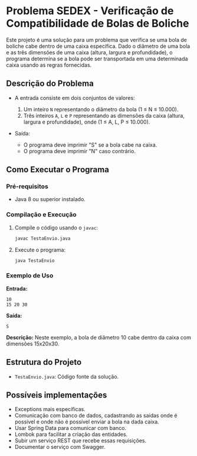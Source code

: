 
# Problema SEDEX - Verificação de Compatibilidade de Bolas de Boliche

Este projeto é uma solução para um problema que verifica se uma bola de boliche cabe dentro de uma caixa específica. Dado o diâmetro de uma bola e as três dimensões de uma caixa (altura, largura e profundidade), o programa determina se a bola pode ser transportada em uma determinada caixa usando as regras fornecidas.

## Descrição do Problema

- A entrada consiste em dois conjuntos de valores:
  1. Um inteiro `N` representando o diâmetro da bola (1 ≤ N ≤ 10.000).
  2. Três inteiros `A`, `L` e `P` representando as dimensões da caixa (altura, largura e profundidade), onde (1 ≤ A, L, P ≤ 10.000).

- Saída:
  - O programa deve imprimir "S" se a bola cabe na caixa.
  - O programa deve imprimir "N" caso contrário.

## Como Executar o Programa

### Pré-requisitos

- Java 8 ou superior instalado.

### Compilação e Execução

1. Compile o código usando o `javac`:

   ```bash
   javac TestaEnvio.java
   ```

2. Execute o programa:

   ```bash
   java TestaEnvio
   ```

### Exemplo de Uso

**Entrada:**
```
10
15 20 30
```

**Saída:**
```
S
```

**Descrição:** Neste exemplo, a bola de diâmetro 10 cabe dentro da caixa com dimensões 15x20x30.

## Estrutura do Projeto

- `TestaEnvio.java`: Código fonte da solução.

## Possíveis implementações

- Exceptions mais específicas.
- Comunicação com banco de dados, cadastrando as saidas onde é possível e onde não é possível enviar a bola na dada caixa.
- Usar Spring Data para comunicar com banco.
- Lombok para facilitar a criação das entidades.
- Subir um serviço REST que recebe essas requisições.
- Documentar o serviço com Swagger.
